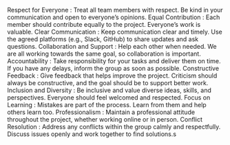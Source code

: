 Respect for Everyone : Treat all team members with respect. Be kind in your communication and open to everyone’s opinions.
Equal Contribution : Each member should contribute equally to the project. Everyone’s work is valuable.
Clear Communication : Keep communication clear and timely. Use the agreed platforms (e.g., Slack, GitHub) to share updates and ask questions.
Collaboration and Support : Help each other when needed. We are all working towards the same goal, so collaboration is important.
Accountability : Take responsibility for your tasks and deliver them on time. If you have any delays, inform the group as soon as possible.
Constructive Feedback : Give feedback that helps improve the project. Criticism should always be constructive, and the goal should be to support better work.
Inclusion and Diversity : Be inclusive and value diverse ideas, skills, and perspectives. Everyone should feel welcomed and respected.
Focus on Learning : Mistakes are part of the process. Learn from them and help others learn too.
Professionalism : Maintain a professional attitude throughout the project, whether working online or in person.
Conflict Resolution : Address any conflicts within the group calmly and respectfully. Discuss issues openly and work together to find solutions.s
